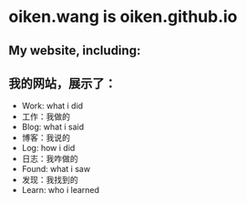# oiken.wang is oiken.github.io
## My website, including:
## 我的网站，展示了：
* Work: what i did
* 工作：我做的
* Blog: what i said
* 博客：我说的
* Log: how i did
* 日志：我咋做的
* Found: what i saw
* 发现：我找到的
* Learn: who i learned